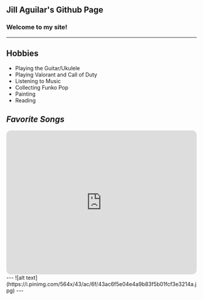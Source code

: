 ## **Jill Aguilar's Github Page**
### Welcome to my site!
---
## **Hobbies**
- Playing the Guitar/Ukulele
- Playing Valorant and Call of Duty 
- Listening to Music
- Collecting Funko Pop
- Painting
- Reading

## *Favorite Songs*
<iframe style="border-radius:12px" src="https://open.spotify.com/embed/playlist/5z2sO42p875p7MVNX4OgNq?utm_source=generator" width="100%" height="380" frameBorder="0" allowfullscreen="" allow="autoplay; clipboard-write; encrypted-media; fullscreen; picture-in-picture" loading="lazy"></iframe>
---
![alt text](https://i.pinimg.com/564x/43/ac/6f/43ac6f5e04e4a9b83f5b01fcf3e3214a.jpg)
---
